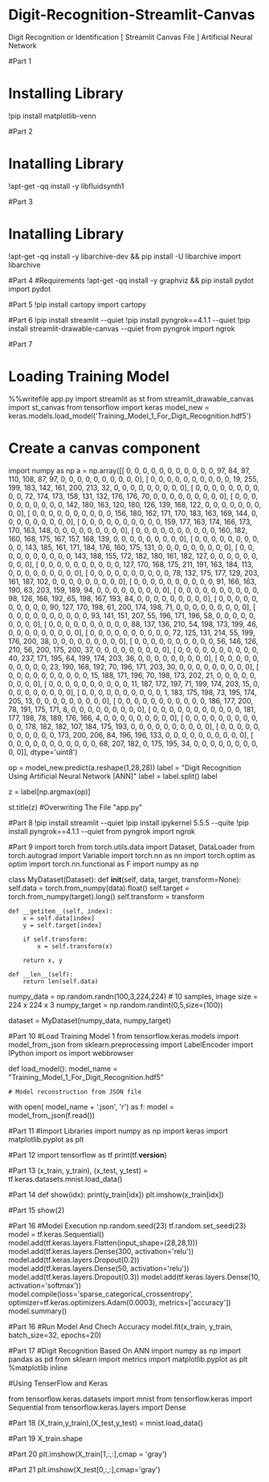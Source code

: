 # Digit-Recognition-Streamlit-Canvas
Digit Recognition or Identification [ Streamlit Canvas File ] Artificial Neural Network

#Part 1
# Installing Library
!pip install matplotlib-venn

#Part 2
# Inatalling Library
!apt-get -qq install -y libfluidsynth1

#Part 3
# Inatalling Library
!apt-get -qq install -y libarchive-dev && pip install -U libarchive
import libarchive

#Part 4
#Requirements
!apt-get -qq install -y graphviz && pip install pydot
import pydot

#Part 5
!pip install cartopy
import cartopy

#Part 6
!pip install streamlit --quiet
!pip install pyngrok==4.1.1 --quiet
!pip install streamlit-drawable-canvas --quiet
from pyngrok import ngrok

#Part 7
# Loading Training Model
%%writefile app.py
import streamlit as st
from streamlit_drawable_canvas import st_canvas
from tensorflow import keras
model_new = keras.models.load_model('Training_Model_1_For_Digit_Recognition.hdf5')

# Create a canvas component
import numpy as np
a = np.array([[  0,   0,   0,   0,   0,   0,   0,   0,   0,   0,   0,  97,  84,
         97, 110, 108,  87,  97,   0,   0,   0,   0,   0,   0,   0,   0,
          0,   0],
       [  0,   0,   0,   0,   0,   0,   0,   0,   0,   0,  19, 255, 199,
        183, 142, 161, 200, 213,  32,   0,   0,   0,   0,   0,   0,   0,
          0,   0],
       [  0,   0,   0,   0,   0,   0,   0,   0,   0,   0,  72, 174, 173,
        158, 131, 132, 176, 176,  70,   0,   0,   0,   0,   0,   0,   0,
          0,   0],
       [  0,   0,   0,   0,   0,   0,   0,   0,   0,   0, 142, 180, 163,
        120, 180, 126, 139, 168, 122,   0,   0,   0,   0,   0,   0,   0,
          0,   0],
       [  0,   0,   0,   0,   0,   0,   0,   0,   0,   0, 156, 180, 162,
        171, 170, 183, 163, 169, 144,   0,   0,   0,   0,   0,   0,   0,
          0,   0],
       [  0,   0,   0,   0,   0,   0,   0,   0,   0,   0, 159, 177, 163,
        174, 166, 173, 170, 163, 148,   0,   0,   0,   0,   0,   0,   0,
          0,   0],
       [  0,   0,   0,   0,   0,   0,   0,   0,   0,   0, 160, 182, 160,
        168, 175, 167, 157, 168, 139,   0,   0,   0,   0,   0,   0,   0,
          0,   0],
       [  0,   0,   0,   0,   0,   0,   0,   0,   0,   0, 143, 185, 161,
        171, 184, 176, 160, 175, 131,   0,   0,   0,   0,   0,   0,   0,
          0,   0],
       [  0,   0,   0,   0,   0,   0,   0,   0,   0,   0, 143, 188, 155,
        172, 182, 180, 161, 182, 127,   0,   0,   0,   0,   0,   0,   0,
          0,   0],
       [  0,   0,   0,   0,   0,   0,   0,   0,   0,   0, 127, 170, 168,
        175, 211, 191, 163, 184, 113,   0,   0,   0,   0,   0,   0,   0,
          0,   0],
       [  0,   0,   0,   0,   0,   0,   0,   0,   0,   0,  78, 132, 175,
        177, 129, 203, 161, 187, 102,   0,   0,   0,   0,   0,   0,   0,
          0,   0],
       [  0,   0,   0,   0,   0,   0,   0,   0,   0,   0,  91, 166, 163,
        190,  63, 203, 159, 189,  94,   0,   0,   0,   0,   0,   0,   0,
          0,   0],
       [  0,   0,   0,   0,   0,   0,   0,   0,   0,   0,  98, 126, 166,
        192,  65, 198, 167, 193,  84,   0,   0,   0,   0,   0,   0,   0,
          0,   0],
       [  0,   0,   0,   0,   0,   0,   0,   0,   0,   0,  90, 127, 170,
        198,  61, 200, 174, 198,  71,   0,   0,   0,   0,   0,   0,   0,
          0,   0],
       [  0,   0,   0,   0,   0,   0,   0,   0,   0,   0,  93, 141, 151,
        207,  55, 196, 171, 196,  58,   0,   0,   0,   0,   0,   0,   0,
          0,   0],
       [  0,   0,   0,   0,   0,   0,   0,   0,   0,   0,  88, 137, 136,
        210,  54, 198, 173, 199,  46,   0,   0,   0,   0,   0,   0,   0,
          0,   0],
       [  0,   0,   0,   0,   0,   0,   0,   0,   0,   0,  72, 125, 131,
        214,  55, 199, 176, 200,  38,   0,   0,   0,   0,   0,   0,   0,
          0,   0],
       [  0,   0,   0,   0,   0,   0,   0,   0,   0,   0,  56, 146, 126,
        210,  56, 200, 175, 200,  37,   0,   0,   0,   0,   0,   0,   0,
          0,   0],
       [  0,   0,   0,   0,   0,   0,   0,   0,   0,   0,  40, 237, 171,
        195,  64, 199, 174, 203,  36,   0,   0,   0,   0,   0,   0,   0,
          0,   0],
       [  0,   0,   0,   0,   0,   0,   0,   0,   0,   0,  23, 190, 168,
        192,  70, 196, 171, 203,  30,   0,   0,   0,   0,   0,   0,   0,
          0,   0],
       [  0,   0,   0,   0,   0,   0,   0,   0,   0,   0,  15, 188, 171,
        196,  70, 198, 173, 202,  21,   0,   0,   0,   0,   0,   0,   0,
          0,   0],
       [  0,   0,   0,   0,   0,   0,   0,   0,   0,   0,  11, 187, 172,
        197,  71, 199, 174, 203,  15,   0,   0,   0,   0,   0,   0,   0,
          0,   0],
       [  0,   0,   0,   0,   0,   0,   0,   0,   0,   0,   1, 183, 175,
        198,  73, 195, 174, 205,  13,   0,   0,   0,   0,   0,   0,   0,
          0,   0],
       [  0,   0,   0,   0,   0,   0,   0,   0,   0,   0,   0, 186, 177,
        200,  78, 191, 175, 171,   8,   0,   0,   0,   0,   0,   0,   0,
          0,   0],
       [  0,   0,   0,   0,   0,   0,   0,   0,   0,   0,   0, 181, 177,
        198,  78, 189, 176, 166,   4,   0,   0,   0,   0,   0,   0,   0,
          0,   0],
       [  0,   0,   0,   0,   0,   0,   0,   0,   0,   0,   0, 178, 182,
        182, 107, 184, 175, 193,   0,   0,   0,   0,   0,   0,   0,   0,
          0,   0],
       [  0,   0,   0,   0,   0,   0,   0,   0,   0,   0,   0, 173, 200,
        206,  84, 196, 196, 133,   0,   0,   0,   0,   0,   0,   0,   0,
          0,   0],
       [  0,   0,   0,   0,   0,   0,   0,   0,   0,   0,   0,  68, 207,
        182,   0, 175, 195,  34,   0,   0,   0,   0,   0,   0,   0,   0,
          0,   0]], dtype='uint8')

op = model_new.predict(a.reshape(1,28,28))
label = "Digit Recognition Using Artificial Neural Network [ANN]"
label = label.split()
label

z = label[np.argmax(op)]

st.title(z)
#Overwriting The File "app.py"

#Part 8
!pip install streamlit --quiet
!pip install ipykernel 5.5.5 --quite
!pip install pyngrok==4.1.1 --quiet
from pyngrok import ngrok

#Part 9
import torch
from torch.utils.data import Dataset, DataLoader
from torch.autograd import Variable
import torch.nn as nn
import torch.optim as optim
import torch.nn.functional as F
import numpy as np

class MyDataset(Dataset):
    def __init__(self, data, target, transform=None):
        self.data = torch.from_numpy(data).float()
        self.target = torch.from_numpy(target).long()
        self.transform = transform

    def __getitem__(self, index):
        x = self.data[index]
        y = self.target[index]

        if self.transform:
            x = self.transform(x)

        return x, y

    def __len__(self):
        return len(self.data)

numpy_data = np.random.randn(100,3,224,224) # 10 samples, image size = 224 x 224 x 3
numpy_target = np.random.randint(0,5,size=(100))

dataset = MyDataset(numpy_data, numpy_target)


#Part 10
#Load Training Model 1
from tensorflow.keras.models import model_from_json
from sklearn.preprocessing import LabelEncoder
import IPython
import os
import webbrowser 

def load_model():
    model_name = "Training_Model_1_For_Digit_Recognition.hdf5"

    # Model reconstruction from JSON file
   with open( model_name + '.json', 'r') as f:
        model = model_from_json(f.read())
        
        
#Part 11
#Import Libraries
import numpy as np
import keras
import matplotlib.pyplot as plt


#Part 12
import tensorflow as tf
print(tf.__version__)

#Part 13
(x_train, y_train), (x_test, y_test) = tf.keras.datasets.mnist.load_data()

#Part 14
def show(idx):
    print(y_train[idx])
    plt.imshow(x_train[idx])
  
#Part 15
show(2)

#Part 16
#Model Execution
np.random.seed(23)
tf.random.set_seed(23)
model = tf.keras.Sequential()
model.add(tf.keras.layers.Flatten(input_shape=(28,28,1)))
model.add(tf.keras.layers.Dense(300, activation='relu'))
model.add(tf.keras.layers.Dropout(0.2))
model.add(tf.keras.layers.Dense(50, activation='relu'))
model.add(tf.keras.layers.Dropout(0.3))
model.add(tf.keras.layers.Dense(10, activation='softmax'))
model.compile(loss='sparse_categorical_crossentropy',
              optimizer=tf.keras.optimizers.Adam(0.0003),
              metrics=['accuracy'])
model.summary()


#Part 16
#Run Model And Chech Accuracy
model.fit(x_train, y_train, batch_size=32, epochs=20)

#Part 17
#Digit Recognition Based On ANN
import numpy as np
import pandas as pd
from sklearn import metrics
import matplotlib.pyplot as plt
%matplotlib inline

#Using TenserFlow and Keras

from tensorflow.keras.datasets import mnist
from tensorflow.keras import Sequential
from tensorflow.keras.layers import Dense

#Part 18
(X_train,y_train),(X_test,y_test) = mnist.load_data()

#Part 19
X_train.shape

#Part 20
plt.imshow(X_train[1,:,:],cmap = 'gray')

#Part 21
plt.imshow(X_test[0,:,:],cmap='gray')










